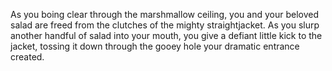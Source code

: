 As you boing clear through the marshmallow ceiling, you and your beloved salad are freed from the clutches of
 the mighty straightjacket. As you slurp another handful of salad into your mouth, you give a defiant little 
 kick to the jacket, tossing it down through the gooey hole your dramatic entrance created.